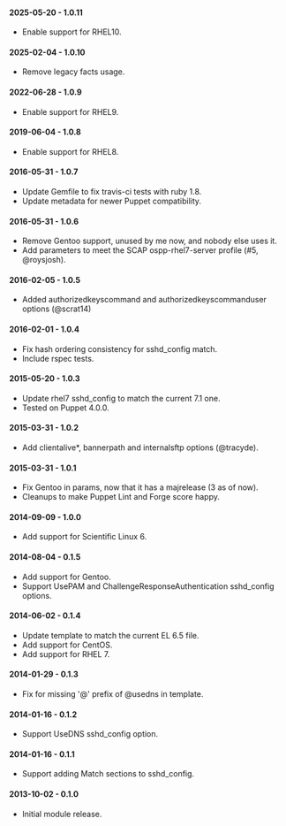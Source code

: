#### 2025-05-20 - 1.0.11
* Enable support for RHEL10.

#### 2025-02-04 - 1.0.10
* Remove legacy facts usage.

#### 2022-06-28 - 1.0.9
* Enable support for RHEL9.

#### 2019-06-04 - 1.0.8
* Enable support for RHEL8.

#### 2016-05-31 - 1.0.7
* Update Gemfile to fix travis-ci tests with ruby 1.8.
* Update metadata for newer Puppet compatibility.

#### 2016-05-31 - 1.0.6
* Remove Gentoo support, unused by me now, and nobody else uses it.
* Add parameters to meet the SCAP ospp-rhel7-server profile (#5, @roysjosh).

#### 2016-02-05 - 1.0.5
* Added authorizedkeyscommand and authorizedkeyscommanduser options (@scrat14)

#### 2016-02-01 - 1.0.4
* Fix hash ordering consistency for sshd_config match.
* Include rspec tests.

#### 2015-05-20 - 1.0.3
* Update rhel7 sshd_config to match the current 7.1 one.
* Tested on Puppet 4.0.0.

#### 2015-03-31 - 1.0.2
* Add clientalive*, bannerpath and internalsftp options (@tracyde).

#### 2015-03-31 - 1.0.1
* Fix Gentoo in params, now that it has a majrelease (3 as of now).
* Cleanups to make Puppet Lint and Forge score happy.

#### 2014-09-09 - 1.0.0
* Add support for Scientific Linux 6.

#### 2014-08-04 - 0.1.5
* Add support for Gentoo.
* Support UsePAM and ChallengeResponseAuthentication sshd_config options.

#### 2014-06-02 - 0.1.4
* Update template to match the current EL 6.5 file.
* Add support for CentOS.
* Add support for RHEL 7.

#### 2014-01-29 - 0.1.3
* Fix for missing '@' prefix of @usedns in template.

#### 2014-01-16 - 0.1.2
* Support UseDNS sshd_config option.

#### 2014-01-16 - 0.1.1
* Support adding Match sections to sshd_config.

#### 2013-10-02 - 0.1.0
* Initial module release.

